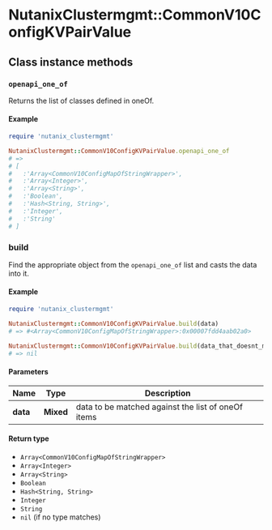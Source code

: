 # NutanixClustermgmt::CommonV10ConfigKVPairValue

## Class instance methods

### `openapi_one_of`

Returns the list of classes defined in oneOf.

#### Example

```ruby
require 'nutanix_clustermgmt'

NutanixClustermgmt::CommonV10ConfigKVPairValue.openapi_one_of
# =>
# [
#   :'Array<CommonV10ConfigMapOfStringWrapper>',
#   :'Array<Integer>',
#   :'Array<String>',
#   :'Boolean',
#   :'Hash<String, String>',
#   :'Integer',
#   :'String'
# ]
```

### build

Find the appropriate object from the `openapi_one_of` list and casts the data into it.

#### Example

```ruby
require 'nutanix_clustermgmt'

NutanixClustermgmt::CommonV10ConfigKVPairValue.build(data)
# => #<Array<CommonV10ConfigMapOfStringWrapper>:0x00007fdd4aab02a0>

NutanixClustermgmt::CommonV10ConfigKVPairValue.build(data_that_doesnt_match)
# => nil
```

#### Parameters

| Name | Type | Description |
| ---- | ---- | ----------- |
| **data** | **Mixed** | data to be matched against the list of oneOf items |

#### Return type

- `Array<CommonV10ConfigMapOfStringWrapper>`
- `Array<Integer>`
- `Array<String>`
- `Boolean`
- `Hash<String, String>`
- `Integer`
- `String`
- `nil` (if no type matches)

